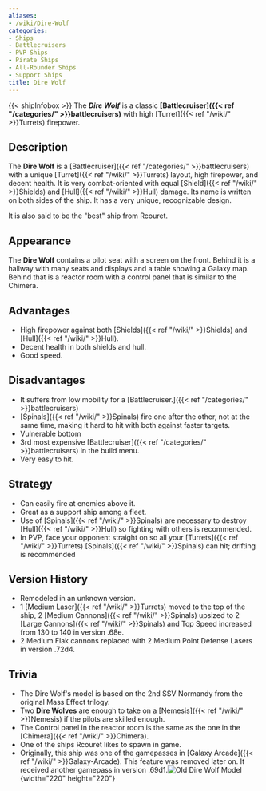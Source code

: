 ```yaml
---
aliases:
- /wiki/Dire-Wolf
categories:
- Ships
- Battlecruisers
- PVP Ships
- Pirate Ships
- All-Rounder Ships
- Support Ships
title: Dire Wolf
---
```


{{< shipInfobox >}} The **_Dire Wolf_** is a classic **[Battlecruiser]({{< ref "/categories/" >}}battlecruisers)** with high [Turret]({{< ref "/wiki/" >}}Turrets) firepower.

## Description

The **Dire Wolf** is a [Battlecruiser]({{< ref "/categories/" >}}battlecruisers) with a unique [Turret]({{< ref "/wiki/" >}}Turrets) layout, high firepower, and decent health. It is very combat-oriented with equal [Shield]({{< ref "/wiki/" >}}Shields) and [Hull]({{< ref "/wiki/" >}}Hull) damage. Its name is written on both sides of the ship. It has a very unique, recognizable design.

It is also said to be the "best" ship from Rcouret.

## Appearance

The **Dire Wolf** contains a pilot seat with a screen on the front. Behind it is a hallway with many seats and displays and a table showing a Galaxy map. Behind that is a reactor room with a control panel that is similar to the Chimera.

## Advantages

- High firepower against both [Shields]({{< ref "/wiki/" >}}Shields) and [Hull]({{< ref "/wiki/" >}}Hull).
- Decent health in both shields and hull.
- Good speed.

## Disadvantages 

- It suffers from low mobility for a [Battlecruiser.]({{< ref "/categories/" >}}battlecruisers)
- [Spinals]({{< ref "/wiki/" >}}Spinals) fire one after the other, not at the same time, making it hard to hit with both against faster targets.
- Vulnerable bottom
- 3rd most expensive [Battlecruiser]({{< ref "/categories/" >}}battlecruisers) in the build menu.
- Very easy to hit.

## Strategy 

- Can easily fire at enemies above it.
- Great as a support ship among a fleet.
- Use of [Spinals]({{< ref "/wiki/" >}}Spinals) are necessary to destroy [Hull]({{< ref "/wiki/" >}}Hull) so fighting with others is recommended.
- In PVP, face your opponent straight on so all your [Turrets]({{< ref "/wiki/" >}}Turrets) [Spinals]({{< ref "/wiki/" >}}Spinals) can hit; drifting is recommended

## Version History 

- Remodeled in an unknown version.
- 1 [Medium Laser]({{< ref "/wiki/" >}}Turrets) moved to the top of the ship, 2 [Medium Cannons]({{< ref "/wiki/" >}}Spinals) upsized to 2 [Large Cannons]({{< ref "/wiki/" >}}Spinals) and Top Speed increased from 130 to 140 in version .68e.
- 2 Medium Flak cannons replaced with 2 Medium Point Defense Lasers in version .72d4.

## Trivia

- The Dire Wolf's model is based on the 2nd SSV Normandy from the original Mass Effect trilogy.
- Two **Dire Wolves** are enough to take on a [Nemesis]({{< ref "/wiki/" >}}Nemesis) if the pilots are skilled enough.
- The Control panel in the reactor room is the same as the one in the [Chimera]({{< ref "/wiki/" >}}Chimera).
- One of the ships Rcouret likes to spawn in game.
- Originally, this ship was one of the gamepasses in [Galaxy Arcade]({{< ref "/wiki/" >}}Galaxy-Arcade). This feature was removed later on. It received another gamepass in version .69d1.![Old Dire Wolf
Model](Direwolf-0-0.png "Old Dire Wolf Model"){width="220" height="220"}